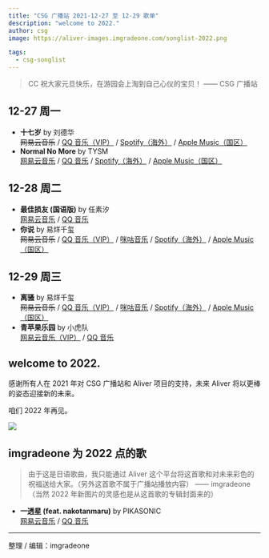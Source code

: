 ```yaml
---
title: "CSG 广播站 2021-12-27 至 12-29 歌单"
description: "welcome to 2022."
author: csg
image: https://aliver-images.imgradeone.com/songlist-2022.png

tags:
  - csg-songlist
---
```


> CC 祝大家元旦快乐，在游园会上淘到自己心仪的宝贝！ —— CSG 广播站

<!-- 如需要 VIP 则如实标注 -->
<!-- 一般按网易云音乐 / QQ 音乐的顺序，如果有必要，可以额外添加咪咕音乐、
bilibili、SoundCloud、YouTube 链接
周杰伦的歌则直接 咪咕音乐 / QQ 音乐
没有版权则删除线 -->

## 12-27 周一

- **十七岁** by 刘德华  
  ~~网易云音乐~~ / [QQ 音乐（VIP）](https://y.qq.com/n/ryqq/songDetail/000HWyhv4UJpLq) / [Spotify（海外）](https://open.spotify.com/track/7bUSctvSgznxwWt0Spag0o) / [Apple Music（国区）](https://music.apple.com/cn/album/十七岁/892787091?i=892787154)
- **Normal No More** by TYSM  
  [网易云音乐](https://music.163.com/song?id=1440570723) / [QQ 音乐](https://y.qq.com/n/ryqq/songDetail/002bhRnE14fkIR) / [Spotify（海外）](https://open.spotify.com/track/460WMeltK2dxce4qhcaCF7) / [Apple Music（国区）](https://music.apple.com/cn/album/normal-no-more/1506687769?i=1506687775)

## 12-28 周二

- **最佳损友 (国语版)** by 任素汐  
  [网易云音乐](https://music.163.com/song?id=1349343968) / [QQ 音乐](https://y.qq.com/n/ryqq/songDetail/004aHCfZ3VDYG3)
- **你说** by 易烊千玺  
  ~~网易云音乐~~ / [QQ 音乐（VIP）](https://y.qq.com/n/ryqq/songDetail/00481seV3tuzWU) / [咪咕音乐](https://music.migu.cn/v3/music/song/69909900006) / [Spotify（海外）](https://open.spotify.com/track/5nCiAzn11Kwm8yJlvYQSaM) / [Apple Music（国区）](https://music.apple.com/cn/album/你说/1549118699?i=1549118947)

## 12-29 周三

- **离骚** by 易烊千玺  
  ~~网易云音乐~~ / [QQ 音乐（VIP）](https://y.qq.com/n/ryqq/songDetail/001JaAKW4IurRk) / [咪咕音乐](https://music.migu.cn/v3/music/song/69906200008) / [Spotify（海外）](https://open.spotify.com/track/1IW074I5fV1liCroXGKpq4) / [Apple Music（国区）](https://music.apple.com/cn/album/离骚/1549133388?i=1549133389)
- **青苹果乐园** by 小虎队  
  [网易云音乐（VIP）](https://music.163.com/song?id=388068) / [QQ 音乐](https://y.qq.com/n/ryqq/songDetail/004Pn4cS4aQEmf)

## welcome to 2022.

感谢所有人在 2021 年对 CSG 广播站和 Aliver 项目的支持，未来 Aliver 将以更棒的姿态迎接新的未来。

咱们 2022 年再见。

![](https://aliver-images.imgradeone.com/songlist-2022-2x.png)

## imgradeone 为 2022 点的歌

> 由于这是日语歌曲，我只能通过 Aliver 这个平台将这首歌和对未来彩色的祝福送给大家。（另外这首歌不属于广播站播放内容） —— imgradeone  
> （当然 2022 年新图片的灵感也是从这首歌的专辑封面来的）

- **一透星 (feat. nakotanmaru)** by PIKASONIC  
  [网易云音乐](https://music.163.com/song?id=1895059547) / [QQ 音乐](https://y.qq.com/n/ryqq/songDetail/000dFxeX2wjIEx)

---

整理 / 编辑：imgradeone
